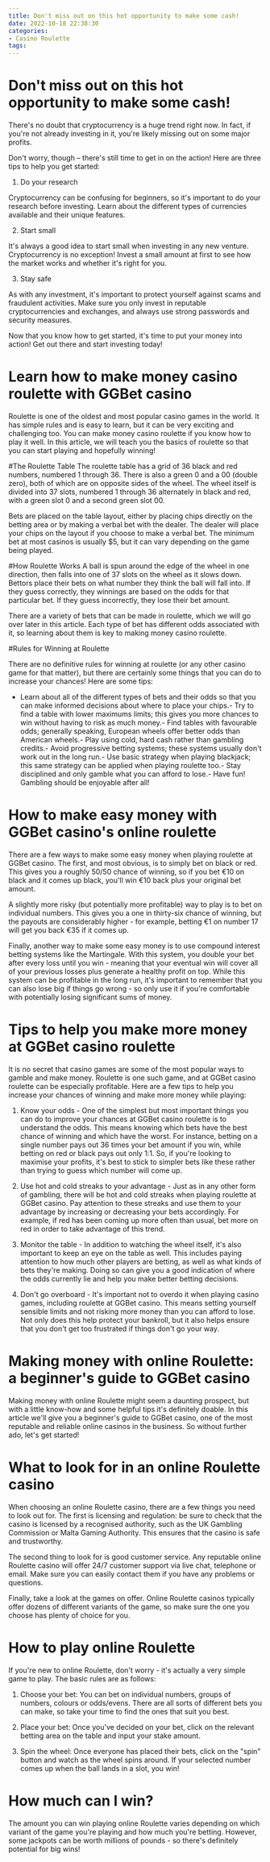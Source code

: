 ```yaml
---
title: Don't miss out on this hot opportunity to make some cash!
date: 2022-10-18 22:38:30
categories:
- Casino Roulette
tags:
---
```



#  Don't miss out on this hot opportunity to make some cash!

There's no doubt that cryptocurrency is a huge trend right now. In fact, if you're not already investing in it, you're likely missing out on some major profits.

Don't worry, though – there's still time to get in on the action! Here are three tips to help you get started:

1. Do your research

Cryptocurrency can be confusing for beginners, so it's important to do your research before investing. Learn about the different types of currencies available and their unique features.

2. Start small

It's always a good idea to start small when investing in any new venture. Cryptocurrency is no exception! Invest a small amount at first to see how the market works and whether it's right for you.

3. Stay safe

As with any investment, it's important to protect yourself against scams and fraudulent activities. Make sure you only invest in reputable cryptocurrencies and exchanges, and always use strong passwords and security measures.

Now that you know how to get started, it's time to put your money into action! Get out there and start investing today!

#  Learn how to make money casino roulette with GGBet casino 

Roulette is one of the oldest and most popular casino games in the world. It has simple rules and is easy to learn, but it can be very exciting and challenging too. You can make money casino roulette if you know how to play it well. In this article, we will teach you the basics of roulette so that you can start playing and hopefully winning!

#The Roulette Table
The roulette table has a grid of 36 black and red numbers, numbered 1 through 36. There is also a green 0 and a 00 (double zero), both of which are on opposite sides of the wheel. The wheel itself is divided into 37 slots, numbered 1 through 36 alternately in black and red, with a green slot 0 and a second green slot 00.

Bets are placed on the table layout, either by placing chips directly on the betting area or by making a verbal bet with the dealer. The dealer will place your chips on the layout if you choose to make a verbal bet. The minimum bet at most casinos is usually $5, but it can vary depending on the game being played.

#How Roulette Works
A ball is spun around the edge of the wheel in one direction, then falls into one of 37 slots on the wheel as it slows down. Bettors place their bets on what number they think the ball will fall into. If they guess correctly, they winnings are based on the odds for that particular bet. If they guess incorrectly, they lose their bet amount.

There are a variety of bets that can be made in roulette, which we will go over later in this article. Each type of bet has different odds associated with it, so learning about them is key to making money casino roulette.

#Rules for Winning at Roulette

There are no definitive rules for winning at roulette (or any other casino game for that matter), but there are certainly some things that you can do to increase your chances! Here are some tips:
- Learn about all of the different types of bets and their odds so that you can make informed decisions about where to place your chips.- Try to find a table with lower maximums limits; this gives you more chances to win without having to risk as much money.- Find tables with favourable odds; generally speaking, European wheels offer better odds than American wheels.- Play using cold, hard cash rather than gambling credits.- Avoid progressive betting systems; these systems usually don't work out in the long run.- Use basic strategy when playing blackjack; this same strategy can be applied when playing roulette too.- Stay disciplined and only gamble what you can afford to lose.- Have fun! Gambling should be enjoyable after all!

#  How to make easy money with GGBet casino's online roulette 

There are a few ways to make some easy money when playing roulette at GGBet casino. The first, and most obvious, is to simply bet on black or red. This gives you a roughly 50/50 chance of winning, so if you bet €10 on black and it comes up black, you'll win €10 back plus your original bet amount.

A slightly more risky (but potentially more profitable) way to play is to bet on individual numbers. This gives you a one in thirty-six chance of winning, but the payouts are considerably higher - for example, betting €1 on number 17 will get you back €35 if it comes up.

Finally, another way to make some easy money is to use compound interest betting systems like the Martingale. With this system, you double your bet after every loss until you win - meaning that your eventual win will cover all of your previous losses plus generate a healthy profit on top. While this system can be profitable in the long run, it's important to remember that you can also lose big if things go wrong - so only use it if you're comfortable with potentially losing significant sums of money.

#  Tips to help you make more money at GGBet casino roulette 

It is no secret that casino games are some of the most popular ways to gamble and make money. Roulette is one such game, and at GGBet casino roulette can be especially profitable. Here are a few tips to help you increase your chances of winning and make more money while playing:

1) Know your odds - One of the simplest but most important things you can do to improve your chances at GGBet casino roulette is to understand the odds. This means knowing which bets have the best chance of winning and which have the worst. For instance, betting on a single number pays out 36 times your bet amount if you win, while betting on red or black pays out only 1:1. So, if you're looking to maximise your profits, it's best to stick to simpler bets like these rather than trying to guess which number will come up.

2) Use hot and cold streaks to your advantage - Just as in any other form of gambling, there will be hot and cold streaks when playing roulette at GGBet casino. Pay attention to these streaks and use them to your advantage by increasing or decreasing your bets accordingly. For example, if red has been coming up more often than usual, bet more on red in order to take advantage of this trend.

3) Monitor the table - In addition to watching the wheel itself, it's also important to keep an eye on the table as well. This includes paying attention to how much other players are betting, as well as what kinds of bets they're making. Doing so can give you a good indication of where the odds currently lie and help you make better betting decisions.

4) Don't go overboard - It's important not to overdo it when playing casino games, including roulette at GGBet casino. This means setting yourself sensible limits and not risking more money than you can afford to lose. Not only does this help protect your bankroll, but it also helps ensure that you don't get too frustrated if things don't go your way.

#  Making money with online Roulette: a beginner's guide to GGBet casino

Making money with online Roulette might seem a daunting prospect, but with a little know-how and some helpful tips it's definitely doable. In this article we'll give you a beginner's guide to GGBet casino, one of the most reputable and reliable online casinos in the business. So without further ado, let's get started!

# What to look for in an online Roulette casino

When choosing an online Roulette casino, there are a few things you need to look out for. The first is licensing and regulation: be sure to check that the casino is licensed by a recognised authority, such as the UK Gambling Commission or Malta Gaming Authority. This ensures that the casino is safe and trustworthy.

The second thing to look for is good customer service. Any reputable online Roulette casino will offer 24/7 customer support via live chat, telephone or email. Make sure you can easily contact them if you have any problems or questions.

Finally, take a look at the games on offer. Online Roulette casinos typically offer dozens of different variants of the game, so make sure the one you choose has plenty of choice for you.

# How to play online Roulette

If you're new to online Roulette, don't worry - it's actually a very simple game to play. The basic rules are as follows:

1) Choose your bet: You can bet on individual numbers, groups of numbers, colours or odds/evens. There are all sorts of different bets you can make, so take your time to find the ones that suit you best.

2) Place your bet: Once you've decided on your bet, click on the relevant betting area on the table and input your stake amount.

3) Spin the wheel: Once everyone has placed their bets, click on the "spin" button and watch as the wheel spins around. If your selected number comes up when the ball lands in a slot, you win!

# How much can I win?

The amount you can win playing online Roulette varies depending on which variant of the game you're playing and how much you're betting. However, some jackpots can be worth millions of pounds - so there's definitely potential for big wins!